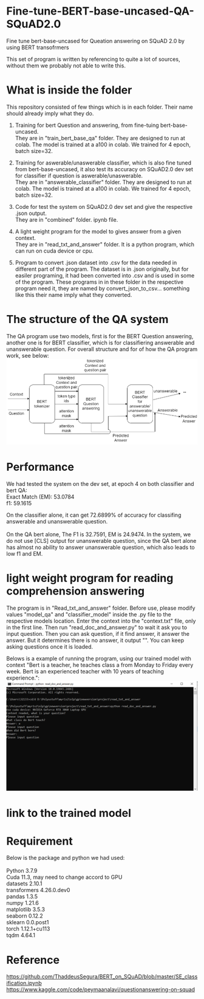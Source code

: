# Fine-tune-BERT-base-uncased-QA-SQuAD2.0
Fine tune bert-base-uncased for Queation answering on SQuAD 2.0 by using BERT transofrmers

This set of program is written by referencing to quite a lot of sources, without them we probably not able to write this.

# What is inside the folder
This repository consisted of few things which is in each folder. Their name should already imply what they do.</br>
1. Training for bert Question and answering, from fine-tuing bert-base-uncased.</br>
They are in "train_bert_base_qa" folder. They are designed to run at colab. The model is trained at a a100 in colab. We trained for 4 epoch, batch size=32.

2. Training for aswerable/unaswerable classifier, which is also fine tuned from bert-base-uncased, it also test its accuracy on SQuAD2.0 dev set for classifier if question is aswerable/unaswerable.</br>
They are in "answerable_classifier" folder. They are designed to run at colab. The model is trained at a a100 in colab. We trained for 4 epoch, batch size=32.

3. Code for test the system on SQuAD2.0 dev set and give the respective .json output.</br>
They are in "combined" folder. ipynb file.

4. A light weight program for the model to gives answer from a given context.</br>
They are in "read_txt_and_answer" folder. It is a python program, which can run on cuda device or cpu.

5. Program to convert .json dataset into .csv for the data needed in different part of the program. The dataset is in .json originally, but for easiler programing, it had been converted into .csv and is used in some of the program. These programs in in these folder in the respective program need it, they are named by convert_json_to_csv... something like this their name imply what they converted.

# The structure of the QA system
The QA program use two models, first is for the BERT Question answering, another one is for BERT classifier, which is for classifiering answerable and unanswerable question. For overall structure and for of how the QA program work, see below:
 <img src="image/flow.png" alt="flow.png"> </br>

# Performance 
We had tested the system on the dev set, at epoch 4 on both classifier and bert QA:</br>
Exact Match (EM): 53.0784</br>
f1: 59.1615</br>

On the classifier alone, it can get 72.6899% of accuracy for classifing answerable and unanswerable question.</br></br>
On the QA bert alone, The F1 is 32.7591, EM is 24.9474. In the system, we do not use [CLS] output for unanswerable question, since the QA bert alone has almost no ability to answer unanswerable question, which also leads to low f1 and EM.</br>

# light weight program for reading comprehension answering
The program is in "Read_txt_and_answer" folder. Before use, please modify values "model_qa" and "classifier_model" inside the .py file to the respective models location. Enter the context into the "context.txt" file, only in the first line. Then run "read_doc_and_answer.py" to wait it ask you to input question. Then you can ask question, if it find answer, it answer the answer. But it determines there is no answer, it output "". You can keep asking questions once it is loaded.</br>

Belows is a example of running the program, using our trained model with context "Bert is a teacher, he teaches class a from Monday to Friday every week. Bert is an experienced teacher with 10 years of teaching experience.":</br>
 <img src="image/demo.PNG" alt="demo.PNG"> </br>

# link to the trained model

# Requirement
Below is the package and python we had used:</br></br>
Python 	     3.7.9</br>
Cuda 11.3, may need to change accord to GPU </br>
datasets                2.10.1</br>
transformers            4.26.0.dev0</br>
pandas                  1.3.5</br>
numpy                   1.21.6</br>
matplotlib              3.5.3</br>
seaborn                 0.12.2</br>
sklearn                 0.0.post1</br>
torch                   1.12.1+cu113</br>
tqdm                    4.64.1</br>

# Reference
https://github.com/ThaddeusSegura/BERT_on_SQuAD/blob/master/SE_classification.ipynb </br>
https://www.kaggle.com/code/peymaanalavi/questionanswering-on-squad </br>

